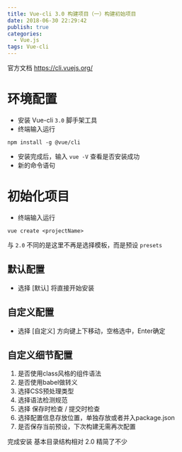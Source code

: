 ```yaml
---
title: Vue-cli 3.0 构建项目（一）构建初始项目
date: 2018-06-30 22:29:42
publish: true
categories:
  - Vue.js
tags: Vue-cli
---
```


官方文档 https://cli.vuejs.org/
# 环境配置
- 安装 Vue-cli `3.0` 脚手架工具
- 终端输入运行
```
npm install -g @vue/cli
```
- 安装完成后，输入 `vue -V` 查看是否安装成功
- 新的命令语句

# 初始化项目
- 终端输入运行
```
vue create <projectName>
```
与 `2.0` 不同的是这里不再是选择模板，而是预设 `presets`
## 默认配置
- 选择 [默认] 将直接开始安装
## 自定义配置
- 选择 [自定义]
方向键上下移动，空格选中，Enter确定
## 自定义细节配置
1. 是否使用class风格的组件语法
2. 是否使用babel做转义
3. 选择CSS预处理类型
4. 选择语法检测规范
5. 选择 保存时检查 / 提交时检查
6. 选择配置信息存放位置，单独存放或者并入package.json
7. 是否保存当前预设，下次构建无需再次配置

完成安装
基本目录结构相对 2.0 精简了不少